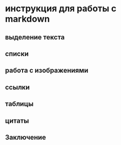 # инструкция для работы с markdown

## выделение текста

## списки

## работа с изображениями

## ссылки

## таблицы

## цитаты

## Заключение
